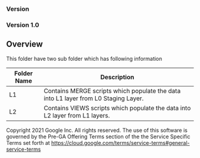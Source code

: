 
### Version
### Version 1.0
## Overview

This folder have two sub folder which has following information

| Folder Name | Description                                                                                 |
|-------------|---------------------------------------------------------------------------------------------|
| L1          | Contains MERGE scripts which populate the data into L1 layer from L0 Staging Layer.         |
| L2          | Contains VIEWS scripts which populate the data into L2 layer from L1 layers.                |


Copyright 2021 Google Inc. All rights reserved.
The use of this software is governed by the Pre-GA Offering Terms section of the the Service Specific Terms set forth at https://cloud.google.com/terms/service-terms#general-service-terms